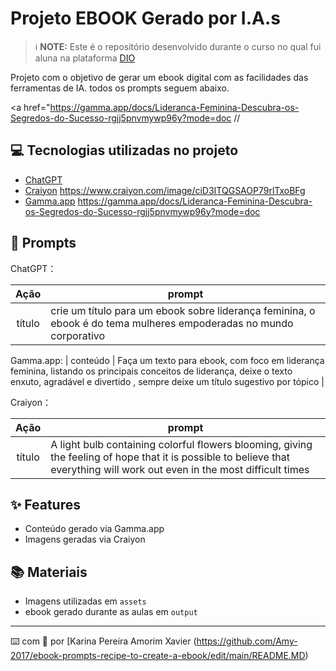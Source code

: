 
# Projeto EBOOK Gerado por I.A.s


 > ℹ️ **NOTE:** Este é o repositório desenvolvido durante o curso no qual fui aluna na plataforma [DIO](https://dio.me)

Projeto com o objetivo de gerar um ebook digital com as facilidades das ferramentas de IA. todos os prompts
seguem abaixo.

<a href="https://gamma.app/docs/Lideranca-Feminina-Descubra-os-Segredos-do-Sucesso-rgjj5pnvmywp96y?mode=doc //

## 💻 Tecnologias utilizadas no projeto

- [ChatGPT](https://chat.openai.com/) 
- [Craiyon](https://www.craiyon.com) https://www.craiyon.com/image/ciD3ITQGSAOP79rlTxoBFg
- [Gamma.app](https://www.gamma.app/pt-br) https://gamma.app/docs/Lideranca-Feminina-Descubra-os-Segredos-do-Sucesso-rgjj5pnvmywp96y?mode=doc

## 🧠 Prompts


ChatGPT：

|   Ação   | prompt                                                                                                                                                                                                                                                                         |
| :------: | ------------------------------------------------------------------------------------------------------------------------------------------------------------------------------------------------------------------------------------------------------------------------------ |
|  título  | crie um título para um ebook sobre liderança feminina, o ebook é do tema mulheres empoderadas no mundo corporativo |


Gamma.app:
| conteúdo | Faça um texto para ebook, com foco em liderança feminina, listando os principais conceitos de liderança, deixe o texto enxuto, agradável e divertido , sempre deixe um título sugestivo por tópico  |


Craiyon：

|  Ação  | prompt                                                                                 |
| :----: | -------------------------------------------------------------------------------------- |
| título | A light bulb containing colorful flowers blooming, giving the feeling of hope that it is possible to believe that everything will work out even in the most difficult times |

## ✨ Features

- Conteúdo gerado via Gamma.app
- Imagens geradas via Craiyon

## 📚 Materiais

- Imagens utilizadas em `assets`
- ebook gerado durante as aulas em `output`




---

⌨️ com 💜 por [Karina Pereira Amorim Xavier (https://github.com/Amy-2017/ebook-prompts-recipe-to-create-a-ebook/edit/main/README.MD)
